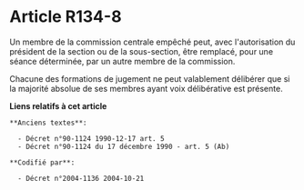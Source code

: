 # Article R134-8

Un membre de la commission centrale empêché peut, avec l'autorisation du président de la section ou de la sous-section, être
remplacé, pour une séance déterminée, par un autre membre de la commission.

Chacune des formations de jugement ne peut valablement délibérer que si la majorité absolue de ses membres ayant voix
délibérative est présente.

**Liens relatifs à cet article**

	**Anciens textes**:

	  - Décret n°90-1124 1990-12-17 art. 5
	  - Décret n°90-1124 du 17 décembre 1990 - art. 5 (Ab)

	**Codifié par**:

	  - Décret n°2004-1136 2004-10-21
